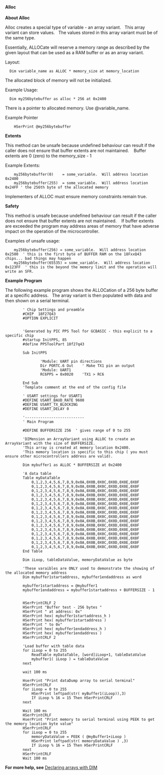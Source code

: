 <div class="section">

<div class="titlepage">

<div>

<div>

#### <span id="_alloc"></span>Alloc

</div>

</div>

</div>

<span class="strong">**About Alloc**</span>

Alloc creates a special type of variable - an array variant.   This
array variant can store values.   The values stored in this array
variant must be of the same type.

Essentially, ALLOCate will reserve a memory range as described by the
given layout that can be used as a RAM buffer or as an array variant.

Layout:

``` screen
  Dim variable_name as ALLOC * memory_size at memory_location
```

The allocated block of memory will not be initialized.

Example Usage:

``` screen
  Dim my256bytebuffer as alloc * 256 at 0x2400
```

There is a pointer to allocated memory. Use @variable\_name.

Example Pointer

``` screen
    HSerPrint @my256bytebuffer
```

<span class="strong">**Extents**</span>

This method can be unsafe because undefined behaviour can result if the
caller does not ensure that buffer extents are not maintained.    Buffer
extents are 0 (zero) to the memory\_size - 1

Example Extents:

``` screen
    my256bytebuffer(0)    = some_variable.  Will address location 0x2400
    my256bytebuffer(255)  = some_variable.  Will address location 0x24FF ' the 256th byte of the allocated memory
```

Implementers of ALLOC must ensure memory constraints remain true.

<span class="strong">**Safety**</span>

This method is unsafe because undefined behaviour can result if the
caller does not ensure that buffer extents are not maintained.    If
buffer extents are exceeded the program may address areas of memory that
have adverse impact on the operation of the microcontroller.

Examples of unsafe usage:

``` screen
    my256bytebuffer(256) = some_variable.  Will address location 0x2500  ' this is the first byte of BUFFER RAM on the 18FxxQ43 chips... bad things may happen
    my256bytebuffer(65535) = some_variable.  Will address location 0x123FF  ' this is the beyond the memory limit and the operation will write an SFR.
```

<span class="strong">**Example Program**</span>

The following example program shows the ALLOCation of a 256 byte buffer
at a specific address.   The array variant is then populated with data
and then shown on a serial terminal.

``` screen
        ' Chip Settings and preamble
        #CHIP  18F27Q43
        #OPTION EXPLICIT


        'Generated by PIC PPS Tool for GCBASIC - this explicit to a specific chip
        #startup InitPPS, 85
        #define PPSToolPart 18f27q43

        Sub InitPPS

                'Module: UART pin directions
                Dir PORTC.6 Out    ' Make TX1 pin an output
                'Module: UART1
                RC6PPS = 0x0020    'TX1 > RC6

        End Sub
        'Template comment at the end of the config file

        ' USART settings for USART1
        #DEFINE USART_BAUD_RATE 9600
        #DEFINE USART_TX_BLOCKING
        #DEFINE USART_DELAY 0

        '---------------------------
        ' Main Program

        #DEFINE BUFFERSIZE 256  ' gives range of 0 to 255

        'DIMension an ArrayVariant using ALLOC to create an ArrayVariant with the size of BUFFERSIZE.
        'This array is created at memory location 0x2400.
        'This memory location is specific to this chip ( you must ensure other microcontrollers address are valid).

        Dim mybuffer1 as ALLOC * BUFFERSIZE at 0x2400

        'A data table
        Table myDataTable
            0,1,2,3,4,5,6,7,8,9,0x0A,0X0B,0X0C,0X0D,0X0E,0X0F
            0,1,2,3,4,5,6,7,8,9,0x0A,0X0B,0X0C,0X0D,0X0E,0X0F
            0,1,2,3,4,5,6,7,8,9,0x0A,0X0B,0X0C,0X0D,0X0E,0X0F
            0,1,2,3,4,5,6,7,8,9,0x0A,0X0B,0X0C,0X0D,0X0E,0X0F
            0,1,2,3,4,5,6,7,8,9,0x0A,0X0B,0X0C,0X0D,0X0E,0X0F
            0,1,2,3,4,5,6,7,8,9,0x0A,0X0B,0X0C,0X0D,0X0E,0X0F
            0,1,2,3,4,5,6,7,8,9,0x0A,0X0B,0X0C,0X0D,0X0E,0X0F
            0,1,2,3,4,5,6,7,8,9,0x0A,0X0B,0X0C,0X0D,0X0E,0X0F
            0,1,2,3,4,5,6,7,8,9,0x0A,0X0B,0X0C,0X0D,0X0E,0X0F
            0,1,2,3,4,5,6,7,8,9,0x0A,0X0B,0X0C,0X0D,0X0E,0X0F
            0,1,2,3,4,5,6,7,8,9,0x0A,0X0B,0X0C,0X0D,0X0E,0X0F
            0,1,2,3,4,5,6,7,8,9,0x0A,0X0B,0X0C,0X0D,0X0E,0X0F
            0,1,2,3,4,5,6,7,8,9,0x0A,0X0B,0X0C,0X0D,0X0E,0X0F
            0,1,2,3,4,5,6,7,8,9,0x0A,0X0B,0X0C,0X0D,0X0E,0X0F
            0,1,2,3,4,5,6,7,8,9,0x0A,0X0B,0X0C,0X0D,0X0E,0X0F
            0,1,2,3,4,5,6,7,8,9,0x0A,0X0B,0X0C,0X0D,0X0E,0X0F
        End Table

        Dim iLoop, tableDataValue, memoryDataValue as byte

        'These varaibles are ONLY used to demonstrate the showing of the allocated memory address
        Dim mybuffer1startaddress, mybuffer1endaddress as word

        mybuffer1startaddress = @mybuffer1
        mybuffer1endaddress = mybuffer1startaddress + BUFFERSIZE - 1


        HSerPrintCRLF 2
        HSerPrint "Buffer test - 256 bytes "
        HSerPrint " at address: 0x"
        HSerPrint hex( mybuffer1startaddress_h )
        HSerPrint hex( mybuffer1startaddress )
        HSerPrint " to 0x"
        HSerPrint hex( mybuffer1endaddress_h )
        HSerPrint hex( mybuffer1endaddress )
        HSerPrintCRLF 2

        'Load buffer with table data
        for iLoop = 0 to 255
            ReadTable myDataTable, [word]iLoop+1, tableDataValue
            mybuffer1( iLoop ) = tableDataValue
        next

        wait 100 ms

        HserPrint "Print dataDump array to serial terminal"
        HSerPrintCRLF
        for iLoop = 0 to 255
            HSerPrint leftpad(str( myBuffer1(iLoop)),3)
            If iLoop % 16 = 15 Then HSerPrintCRLF
        next

        Wait 100 ms
        HSerPrintCRLF
        HserPrint "Print memory to serial terminal using PEEK to get the memory location byte value"
        HSerPrintCRLF
        for iLoop = 0 to 255
            memoryDataValue = PEEK ( @myBuffer1+iLoop )
            HSerPrint leftpad(str( memoryDataValue ) ,3)
            If iLoop % 16 = 15 Then HSerPrintCRLF
        next
        HSerPrintCRLF
        Wait 100 ms
```

<span class="strong">**For more help, see**</span>
<a href="_dim.html" class="link" title="Dim">Declaring arrays with DIM</a>

</div>
